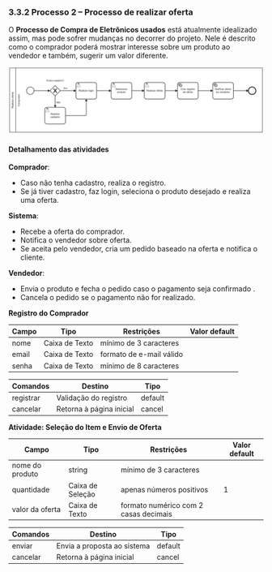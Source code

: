 ### 3.3.2 Processo 2 – Processo de realizar oferta

O **Processo de Compra de Eletrônicos usados** está atualmente idealizado assim, mas pode sofrer mudanças no decorrer do projeto. Nele é descrito como o comprador poderá mostrar interesse sobre um produto ao vendedor e também, sugerir um valor diferente.

![Processo de realizar oferta](../images/Process_RealizarOferta.png "Modelo BPMN do Processo 2.")

#### Detalhamento das atividades

**Comprador**:
   - Caso não tenha cadastro, realiza o registro.
   - Se já tiver cadastro, faz login, seleciona o produto desejado e realiza uma oferta.

**Sistema**:
   - Recebe a oferta do comprador.
   - Notifica o vendedor sobre oferta.
   - Se aceita pelo vendedor, cria um pedido baseado na oferta e notifica o cliente.

**Vendedor**:
   - Envia o produto e fecha o pedido caso o pagamento seja confirmado .
   - Cancela o pedido se o pagamento não for realizado.

**Registro do Comprador**

| Campo          | Tipo              | Restrições                     | Valor default     |
|----------------|-------------------|--------------------------------|-------------------|
| nome           | Caixa de Texto    | mínimo de 3 caracteres         |                   |
| email          | Caixa de Texto    | formato de e-mail válido       |                   |
| senha          | Caixa de Texto    | mínimo de 8 caracteres         |                   |

| Comandos       | Destino                         | Tipo              |
|----------------|---------------------------------|-------------------|
| registrar      | Validação do registro           | default           |
| cancelar       | Retorna à página inicial         | cancel            |

**Atividade: Seleção do Item e Envio de Oferta**

| Campo           | Tipo              | Restrições                             | Valor default     |
|-----------------|-------------------|----------------------------------------|-------------------|
| nome do produto | string    | mínimo de 3 caracteres                 |                   |
| quantidade      | Caixa de Seleção  | apenas números positivos               | 1                 |
| valor da oferta | Caixa de Texto    | formato numérico com 2 casas decimais  |                   |

| Comandos        | Destino                         | Tipo              |
|-----------------|---------------------------------|-------------------|
| enviar         | Envia a proposta ao sistema     | default           |
| cancelar        | Retorna à página inicial        | cancel            |

